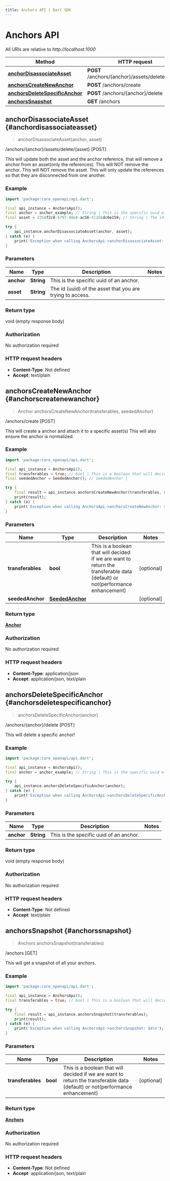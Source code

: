 ```yaml
---
title: Anchors API | Dart SDK
---
```


# Anchors API

All URIs are relative to *http://localhost:1000*

Method | HTTP request | Description
------------- | ------------- | -------------
[**anchorDisassociateAsset**](AnchorsApi#anchordisassociateasset) | **POST** /anchors/\{anchor\}/assets/delete/\{asset\} | /anchors/\{anchor\}/assets/delete/\{asset\} [POST]
[**anchorsCreateNewAnchor**](AnchorsApi#anchorscreatenewanchor) | **POST** /anchors/create | /anchors/create [POST]
[**anchorsDeleteSpecificAnchor**](AnchorsApi#anchorsdeletespecificanchor) | **POST** /anchors/\{anchor\}/delete | /anchors/\{anchor\}/delete [POST]
[**anchorsSnapshot**](AnchorsApi#anchorssnapshot) | **GET** /anchors | /anchors [GET]


## **anchorDisassociateAsset** {#anchordisassociateasset}
> anchorDisassociateAsset(anchor, asset)

/anchors/\{anchor\}/assets/delete/\{asset\} [POST]

This will update both the asset and the anchor reference, that will remove a anchor from an asset(only the references).  This will NOT remove the anchor. This will NOT remove the asset. This will only update the references so that they are disconnected from one another.

### Example
```dart
import 'package:core_openapi/api.dart';

final api_instance = AnchorsApi();
final anchor = anchor_example; // String | This is the specific uuid of an anchor.
final asset = 2254f2c8-5797-40e8-ac56-41166dc0e159; // String | The id (uuid) of the asset that you are trying to access.

try {
    api_instance.anchorDisassociateAsset(anchor, asset);
} catch (e) {
    print('Exception when calling AnchorsApi->anchorDisassociateAsset: $e\n');
}
```

### Parameters

Name | Type | Description  | Notes
------------- | ------------- | ------------- | -------------
 **anchor** | **String**| This is the specific uuid of an anchor. | 
 **asset** | **String**| The id (uuid) of the asset that you are trying to access. | 

### Return type

void (empty response body)

### Authorization

No authorization required

### HTTP request headers

 - **Content-Type**: Not defined
 - **Accept**: text/plain



## **anchorsCreateNewAnchor** {#anchorscreatenewanchor}
> Anchor anchorsCreateNewAnchor(transferables, seededAnchor)

/anchors/create [POST]

This will create a anchor and attach it to a specific asset(s) This will also ensure the anchor is normalized.

### Example
```dart
import 'package:core_openapi/api.dart';

final api_instance = AnchorsApi();
final transferables = true; // bool | This is a boolean that will decided if we are want to return the transferable data (default) or not(performance enhancement)
final seededAnchor = SeededAnchor(); // SeededAnchor | 

try {
    final result = api_instance.anchorsCreateNewAnchor(transferables, seededAnchor);
    print(result);
} catch (e) {
    print('Exception when calling AnchorsApi->anchorsCreateNewAnchor: $e\n');
}
```

### Parameters

Name | Type | Description  | Notes
------------- | ------------- | ------------- | -------------
 **transferables** | **bool**| This is a boolean that will decided if we are want to return the transferable data (default) or not(performance enhancement) | [optional] 
 **seededAnchor** | [**SeededAnchor**](../models/SeededAnchor)|  | [optional] 

### Return type

[**Anchor**](../models/Anchor)

### Authorization

No authorization required

### HTTP request headers

 - **Content-Type**: application/json
 - **Accept**: application/json, text/plain



## **anchorsDeleteSpecificAnchor** {#anchorsdeletespecificanchor}
> anchorsDeleteSpecificAnchor(anchor)

/anchors/\{anchor\}/delete [POST]

This will delete a specific anchor!

### Example
```dart
import 'package:core_openapi/api.dart';

final api_instance = AnchorsApi();
final anchor = anchor_example; // String | This is the specific uuid of an anchor.

try {
    api_instance.anchorsDeleteSpecificAnchor(anchor);
} catch (e) {
    print('Exception when calling AnchorsApi->anchorsDeleteSpecificAnchor: $e\n');
}
```

### Parameters

Name | Type | Description  | Notes
------------- | ------------- | ------------- | -------------
 **anchor** | **String**| This is the specific uuid of an anchor. | 

### Return type

void (empty response body)

### Authorization

No authorization required

### HTTP request headers

 - **Content-Type**: Not defined
 - **Accept**: text/plain



## **anchorsSnapshot** {#anchorssnapshot}
> Anchors anchorsSnapshot(transferables)

/anchors [GET]

This will get a snapshot of all your anchors.

### Example
```dart
import 'package:core_openapi/api.dart';

final api_instance = AnchorsApi();
final transferables = true; // bool | This is a boolean that will decided if we are want to return the transferable data (default) or not(performance enhancement)

try {
    final result = api_instance.anchorsSnapshot(transferables);
    print(result);
} catch (e) {
    print('Exception when calling AnchorsApi->anchorsSnapshot: $e\n');
}
```

### Parameters

Name | Type | Description  | Notes
------------- | ------------- | ------------- | -------------
 **transferables** | **bool**| This is a boolean that will decided if we are want to return the transferable data (default) or not(performance enhancement) | [optional] 

### Return type

[**Anchors**](../models/Anchors)

### Authorization

No authorization required

### HTTP request headers

 - **Content-Type**: Not defined
 - **Accept**: application/json, text/plain



